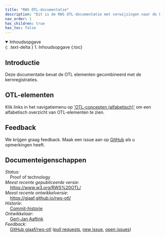 ```yaml
---
title: "RWS OTL-documentatie"
description: "Dit is de RWS OTL-documentatie met verwijzingen naar de kernregistraties."
nav_order: 1
has_children: true
has_toc: false
---
```


<details open markdown="block">
  <summary>
    Inhoudsopgave
  </summary>
  {: .text-delta }
1. Inhoudsopgave
{:toc}
</details>


## Introductie
Deze documentatie bevat de OTL elementen gecombineerd met de kernregistraties.

## OTL-elementen
Klik links in het navigatiemenu op ['OTL-concepten (alfabetisch)'](otl-list.html) om een alfabetisch overzicht van OTL-elementen te zien.

## Feedback
We krijgen graag feedback. Maak een issue aan op [GitHub](https://github.com/gjaaf/rws-otl) als u opmerkingen heeft.

## Documenteigenschappen
*Status:*  
&nbsp;&nbsp;&nbsp;&nbsp;Proof of technology  
*Meest recente gepubliceerde versie*:  
&nbsp;&nbsp;&nbsp;&nbsp;https://www.w3.org/RWS%20OTL/  
*Meest recente ontwikkelversie*:  
&nbsp;&nbsp;&nbsp;&nbsp;https://gjaaf.github.io/rws-otl/  
*Historie*:  
&nbsp;&nbsp;&nbsp;&nbsp;[Commit-historie](https://github.com/gjaaf/rws-otl/commits/)  
*Ontwikkelaar*:  
&nbsp;&nbsp;&nbsp;&nbsp;[Gert-Jan Aaftink](https://gjaaf.github.io/)  
*Feedback*:  
&nbsp;&nbsp;&nbsp;&nbsp;[GitHub gjaaf/rws-otl](https://github.com/gjaaf/rws-otl) ([pull requests](https://github.com/gjaaf/rws-otl/pulls), [new issue](https://github.com/gjaaf/rws-otl/issues/new/choose), [open issues](https://github.com/gjaaf/rws-otl/issues))  
